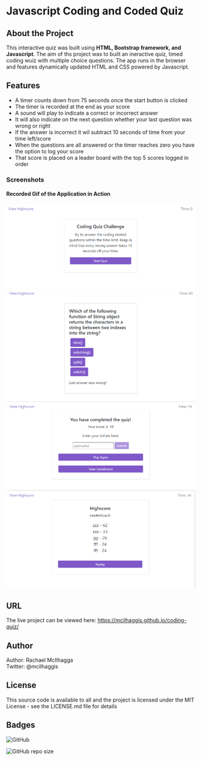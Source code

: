 # Javascript Coding and Coded Quiz 

## About the Project
This interactive quiz was built using **HTML, Bootstrap framework, and Javascript**. The aim of ths project was to built an ineractive quiz, timed coding wuiz with multiple choice questions. The app runs in the browser and features dynamically updated HTML and CSS powered by Javascript. 

## Features 
 * A timer counts down from 75 seconds once the start button is clicked
 * The timer is recorded at the end as your score
 * A sound will play to indicate a correct or incorrect answer
 * It will also indicate on the next question whether your last question was wrong or right 
 * If the answer is incorrect it wil subtract 10 seconds of time from your time left/score
 * When the questions are all answered or the timer reaches zero you have the option to log your score 
 * That score is placed on a leader board with the top 5 scores logged in order


### Screenshots
#### Recorded Gif of the Application in Action
![Screenshot of Quiz Starting Page.](/assets/images/screenshot1.png "Screenshot of Quiz Starting Page.")
![Screenshot of Quiz in process.](/assets/images/screenshot2.png "Screenshot of Quiz in process.")
![Screenshot of Quiz end of game.](/assets/images/screenshot3.png "Screenshot of Quiz end of game.")
![Screenshot of Quiz leaderboard.](/assets/images/screenshot4.png "Screenshot of Quiz leaderboard.")


## URL
The live project can be viewed here: https://mcilhaggis.github.io/coding-quiz/


## Author
Author: Rachael McIlhagga  
Twitter: @mcilhaggis

## License
This source code is available to all and the project is licensed under the MIT License - see the LICENSE.md file for details

## Badges

![GitHub](https://img.shields.io/github/license/mcilhaggis/responsive-portfolio)

![GitHub repo size](https://img.shields.io/github/repo-size/mcilhaggis/responsive-portfolio)
